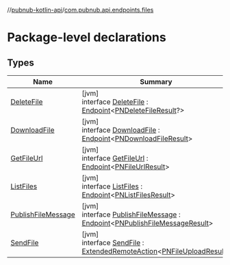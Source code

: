 //[pubnub-kotlin-api](../../index.md)/[com.pubnub.api.endpoints.files](index.md)

# Package-level declarations

## Types

| Name | Summary |
|---|---|
| [DeleteFile](-delete-file/index.md) | [jvm]<br>interface [DeleteFile](-delete-file/index.md) : [Endpoint](../com.pubnub.api/-endpoint/index.md)&lt;[PNDeleteFileResult](../../../../pubnub-core/pubnub-core-api/pubnub-core-api/com.pubnub.api.models.consumer.files/-p-n-delete-file-result/index.md)?&gt; |
| [DownloadFile](-download-file/index.md) | [jvm]<br>interface [DownloadFile](-download-file/index.md) : [Endpoint](../com.pubnub.api/-endpoint/index.md)&lt;[PNDownloadFileResult](../../../../pubnub-core/pubnub-core-api/pubnub-core-api/com.pubnub.api.models.consumer.files/-p-n-download-file-result/index.md)&gt; |
| [GetFileUrl](-get-file-url/index.md) | [jvm]<br>interface [GetFileUrl](-get-file-url/index.md) : [Endpoint](../com.pubnub.api/-endpoint/index.md)&lt;[PNFileUrlResult](../../../../pubnub-core/pubnub-core-api/pubnub-core-api/com.pubnub.api.models.consumer.files/-p-n-file-url-result/index.md)&gt; |
| [ListFiles](-list-files/index.md) | [jvm]<br>interface [ListFiles](-list-files/index.md) : [Endpoint](../com.pubnub.api/-endpoint/index.md)&lt;[PNListFilesResult](../../../../pubnub-core/pubnub-core-api/pubnub-core-api/com.pubnub.api.models.consumer.files/-p-n-list-files-result/index.md)&gt; |
| [PublishFileMessage](-publish-file-message/index.md) | [jvm]<br>interface [PublishFileMessage](-publish-file-message/index.md) : [Endpoint](../com.pubnub.api/-endpoint/index.md)&lt;[PNPublishFileMessageResult](../../../../pubnub-core/pubnub-core-api/pubnub-core-api/com.pubnub.api.models.consumer.files/-p-n-publish-file-message-result/index.md)&gt; |
| [SendFile](-send-file/index.md) | [jvm]<br>interface [SendFile](-send-file/index.md) : [ExtendedRemoteAction](../../../../pubnub-core/pubnub-core-api/pubnub-core-api/com.pubnub.api.endpoints.remoteaction/-extended-remote-action/index.md)&lt;[PNFileUploadResult](../../../../pubnub-core/pubnub-core-api/pubnub-core-api/com.pubnub.api.models.consumer.files/-p-n-file-upload-result/index.md)&gt; |
